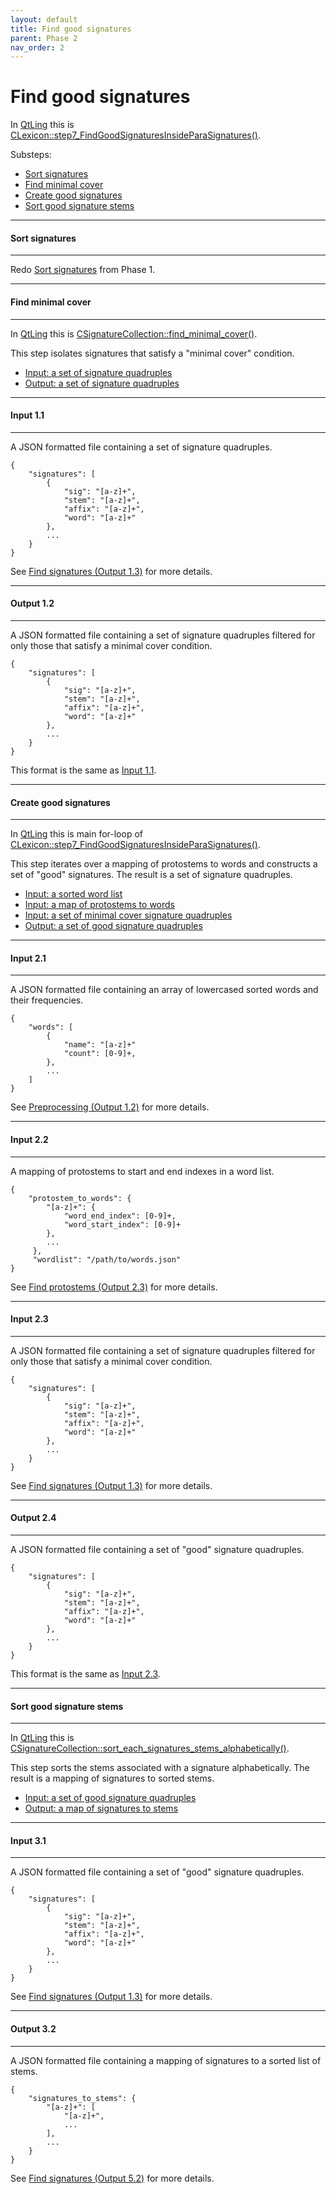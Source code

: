```yaml
---
layout: default
title: Find good signatures
parent: Phase 2
nav_order: 2
---
```


# Find good signatures

In [QtLing](https://github.com/edahlgren/QtLing/tree/6df4bf4898274a26db7fc961f4cc7e8f7c0a91eb/QtLing) this is [CLexicon::step7_FindGoodSignaturesInsideParaSignatures()](https://github.com/edahlgren/QtLing/blob/6df4bf4898274a26db7fc961f4cc7e8f7c0a91eb/QtLing/lexicon_crab2.cpp#L177).

Substeps:

+ [Sort signatures](#sort-signatures)
+ [Find minimal cover](#find-minimal-cover)
+ [Create good signatures](#create-good-signatures)
+ [Sort good signature stems](#sort-good-signatures)

---

#### Sort signatures

---

Redo [Sort signatures](../Phase1/FindContainmentLists.html#sort-signatures) from Phase 1.

---

#### Find minimal cover

---

In [QtLing](https://github.com/edahlgren/QtLing/tree/6df4bf4898274a26db7fc961f4cc7e8f7c0a91eb/QtLing) this is [CSignatureCollection::find_minimal_cover()](https://github.com/edahlgren/QtLing/blob/6df4bf4898274a26db7fc961f4cc7e8f7c0a91eb/QtLing/SignatureCollection.cpp#L236).

This step isolates signatures that satisfy a "minimal cover" condition.

+ [Input: a set of signature quadruples](#input-11)
+ [Output: a set of signature quadruples](#output-12)

---

#### Input 1.1

---

A JSON formatted file containing a set of signature quadruples.

```
{
    "signatures": [
        {
            "sig": "[a-z]+",
            "stem": "[a-z]+",
            "affix": "[a-z]+",
            "word": "[a-z]+"
        },
        ...
    }
}
```

See [Find signatures (Output 1.3)](../Phase1/FindSignatures.html#output-13) for more details.

---

#### Output 1.2

---

A JSON formatted file containing a set of signature quadruples filtered for only those that satisfy a minimal cover condition.

```
{
    "signatures": [
        {
            "sig": "[a-z]+",
            "stem": "[a-z]+",
            "affix": "[a-z]+",
            "word": "[a-z]+"
        },
        ...
    }
}
```

This format is the same as [Input 1.1](#input-11).

---

#### Create good signatures

---

In [QtLing](https://github.com/edahlgren/QtLing/tree/6df4bf4898274a26db7fc961f4cc7e8f7c0a91eb/QtLing) this is main for-loop of [CLexicon::step7_FindGoodSignaturesInsideParaSignatures()](https://github.com/edahlgren/QtLing/blob/6df4bf4898274a26db7fc961f4cc7e8f7c0a91eb/QtLing/lexicon_crab2.cpp#L177).

This step iterates over a mapping of protostems to words and constructs a set of "good" signatures. The result is a set of signature quadruples.

+ [Input: a sorted word list](#input-21)
+ [Input: a map of protostems to words](#input-22)
+ [Input: a set of minimal cover signature quadruples](#input-23)
+ [Output: a set of good signature quadruples](#output-24)

---

#### Input 2.1

---

A JSON formatted file containing an array of lowercased sorted words and their frequencies.

```
{
    "words": [
        {
            "name": "[a-z]+"
            "count": [0-9]+,
        },
        ...
    ]
}
```

See [Preprocessing (Output 1.2)](../Preprocessing.html#output-12) for more details.

---

#### Input 2.2

---

A mapping of protostems to start and end indexes in a word list.

```
{
    "protostem_to_words": {
        "[a-z]+": {
            "word_end_index": [0-9]+,
            "word_start_index": [0-9]+
        },
        ... 
     },
     "wordlist": "/path/to/words.json"
}
```

See [Find protostems (Output 2.3)](../Phase1/FindProtostems.html#output-23) for more details.

---

#### Input 2.3

---

A JSON formatted file containing a set of signature quadruples filtered for only those that satisfy a minimal cover condition.

```
{
    "signatures": [
        {
            "sig": "[a-z]+",
            "stem": "[a-z]+",
            "affix": "[a-z]+",
            "word": "[a-z]+"
        },
        ...
    }
}
```

See [Find signatures (Output 1.3)](../Phase1/FindSignatures.html#output-13) for more details.

---

#### Output 2.4

---

A JSON formatted file containing a set of "good" signature quadruples.

```
{
    "signatures": [
        {
            "sig": "[a-z]+",
            "stem": "[a-z]+",
            "affix": "[a-z]+",
            "word": "[a-z]+"
        },
        ...
    }
}
```

This format is the same as [Input 2.3](#input-23).

---

#### Sort good signature stems

---

In [QtLing](https://github.com/edahlgren/QtLing/tree/6df4bf4898274a26db7fc961f4cc7e8f7c0a91eb/QtLing) this is [CSignatureCollection::sort_each_signatures_stems_alphabetically()](https://github.com/edahlgren/QtLing/blob/6df4bf4898274a26db7fc961f4cc7e8f7c0a91eb/QtLing/SignatureCollection.cpp#L169).

This step sorts the stems associated with a signature alphabetically. The result is a mapping of signatures to sorted stems.

+ [Input: a set of good signature quadruples](#input-31)
+ [Output: a map of signatures to stems](#output-32)

---

#### Input 3.1

---

A JSON formatted file containing a set of "good" signature quadruples.

```
{
    "signatures": [
        {
            "sig": "[a-z]+",
            "stem": "[a-z]+",
            "affix": "[a-z]+",
            "word": "[a-z]+"
        },
        ...
    }
}
```

See [Find signatures (Output 1.3)](../Phase1/FindSignatures.html#output-13) for more details.

---

#### Output 3.2

---

A JSON formatted file containing a mapping of signatures to a sorted list of stems.

```
{
    "signatures_to_stems": {
        "[a-z]+": [
            "[a-z]+",
            ...
        ],
        ...
    }
}
```

See [Find signatures (Output 5.2)](../Phase1/FindSignatures.html#output-52) for more details.
